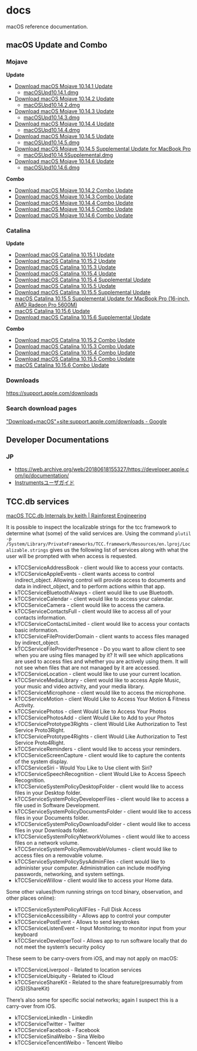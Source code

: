 # docs

macOS reference documentation.

## macOS Update and Combo

### Mojave

**Update**

- [Download macOS Mojave 10.14.1 Update](https://support.apple.com/kb/DL1981)
  - [macOSUpd10.14.1.dmg](https://updates.cdn-apple.com/2019/cert/041-92743-20191011-2f320831-c69c-46c1-aff3-b882d5cccdad/macOSUpd10.14.1.dmg)
- [Download macOS Mojave 10.14.2 Update](https://support.apple.com/kb/DL1986)
  - [macOSUpd10.14.2.dmg](https://updates.cdn-apple.com/2019/cert/041-91756-20191011-bb717b5f-bc20-4a24-8923-096f743c5681/macOSUpd10.14.2.dmg)
- [Download macOS Mojave 10.14.3 Update](https://support.apple.com/kb/DL1991)
  - [macOSUpd10.14.3.dmg](https://updates.cdn-apple.com/2019/cert/041-88792-20191011-7bcb488d-8b8f-4e49-a59f-b525f210ec85/macOSUpd10.14.3.dmg)
- [Download macOS Mojave 10.14.4 Update](https://support.apple.com/kb/DL1994)
  - [macOSUpd10.14.4.dmg](https://updates.cdn-apple.com/2019/cert/061-41829-20191025-93e68605-ed90-412d-8f7b-da174c871a3c/macOSUpd10.14.4.dmg)
- [Download macOS Mojave 10.14.5 Update](https://support.apple.com/kb/DL2001)
  - [macOSUpd10.14.5.dmg](https://updates.cdn-apple.com/2019/cert/061-41821-20191025-a94dca04-679c-4c95-8965-1737c5c22d9c/macOSUpd10.14.5.dmg)
- [Download macOS Mojave 10.14.5 Supplemental Update for MacBook Pro](https://support.apple.com/kb/DL2005)
  - [macOSUpd10.14.5Supplemental.dmg](https://updates.cdn-apple.com/2019/cert/061-41817-20191025-b4a83d86-e31a-415a-800d-35c365195f6e/macOSUpd10.14.5Supplemental.dmg)
- [Download macOS Mojave 10.14.6 Update](https://support.apple.com/kb/DL2011)
  - [macOSUpd10.14.6.dmg](https://updates.cdn-apple.com/2019/cert/061-41423-20191024-3b2d1639-dbcf-449d-b0cb-0f922f1bda8b/macOSUpd10.14.6.dmg)

**Combo**

- [Download macOS Mojave 10.14.2 Combo Update](https://support.apple.com/kb/DL1987)
- [Download macOS Mojave 10.14.3 Combo Update](https://support.apple.com/kb/DL1992)
- [Download macOS Mojave 10.14.4 Combo Update](https://support.apple.com/kb/DL1996)
- [Download macOS Mojave 10.14.5 Combo Update](https://support.apple.com/kb/DL2000)
- [Download macOS Mojave 10.14.6 Combo Update](https://support.apple.com/kb/DL2010)

### Catalina

**Update**

- [Download macOS Catalina 10.15.1 Update](https://support.apple.com/kb/DL2022)
- [Download macOS Catalina 10.15.2 Update](https://support.apple.com/kb/DL2025)
- [Download macOS Catalina 10.15.3 Update](https://support.apple.com/kb/DL2029)
- [Download macOS Catalina 10.15.4 Update](https://support.apple.com/kb/DL2036)
- [Download macOS Catalina 10.15.4 Supplemental Update](https://support.apple.com/kb/DL2038)
- [Download macOS Catalina 10.15.5 Update](https://support.apple.com/kb/DL2039)
- [Download macOS Catalina 10.15.5 Supplemental Update](https://support.apple.com/kb/DL2043)
- [macOS Catalina 10.15.5 Supplemental Update for MacBook Pro (16-inch, AMD Radeon Pro 5600M)](https://support.apple.com/kb/DL2044)
- [macOS Catalina 10.15.6 Update](https://support.apple.com/kb/DL2047)
- [Download macOS Catalina 10.15.6 Supplemental Update](https://support.apple.com/kb/DL2049)

**Combo**

- [Download macOS Catalina 10.15.2 Combo Update](https://support.apple.com/kb/DL2028)
- [Download macOS Catalina 10.15.3 Combo Update](https://support.apple.com/kb/DL2030)
- [Download macOS Catalina 10.15.4 Combo Update](https://support.apple.com/kb/DL2037)
- [Download macOS Catalina 10.15.5 Combo Update](https://support.apple.com/kb/DL2040)
- [macOS Catalina 10.15.6 Combo Update](https://support.apple.com/kb/DL2048)

### Downloads

https://support.apple.com/downloads

### Search download pages

["Download+macOS"+site:support.apple.com/downloads - Google](https://www.google.com/search?q=%22Download+macOS%22+site%3Asupport.apple.com/downloads)

## Developer Documentations

### JP

- https://web.archive.org/web/20180618155327/https://developer.apple.com/jp/documentation/
- [Instrumentsユーザガイド](https://web.archive.org/web/20170616034453/https://developer.apple.com/jp/documentation/DeveloperTools/Conceptual/InstrumentsUserGuide/TheInstrumentsWorkflow.html#//apple_ref/doc/uid/TP40004652-CH5-SW1)

## TCC.db services

[macOS TCC.db Internals by keith | Rainforest Engineering](https://rainforest.engineering/2021-02-09-macos-tcc/)

It is possible to inspect the localizable strings for the tcc framework to determine what (some) of the valid services are.
Using the command `plutil -p /System/Library/PrivateFrameworks/TCC.framework/Resources/en.lproj/Localizable.strings` gives us the following list of services along with what the user will be prompted with when access is requested.

- kTCCServiceAddressBook - client would like to access your contacts.
- kTCCServiceAppleEvents - client wants access to control indirect_object. Allowing control will provide access to documents and data in indirect_object, and to perform actions within that app.
- kTCCServiceBluetoothAlways - client would like to use Bluetooth.
- kTCCServiceCalendar - client would like to access your calendar.
- kTCCServiceCamera - client would like to access the camera.
- kTCCServiceContactsFull - client would like to access all of your contacts information.
- kTCCServiceContactsLimited - client would like to access your contacts basic information.
- kTCCServiceFileProviderDomain - client wants to access files managed by indirect_object.
- kTCCServiceFileProviderPresence - Do you want to allow client to see when you are using files managed by it? It will see which applications are used to access files and whether you are actively using them. It will not see when files that are not managed by it are accessed.
- kTCCServiceLocation - client would like to use your current location.
- kTCCServiceMediaLibrary - client would like to access Apple Music, your music and video activity, and your media library.
- kTCCServiceMicrophone - client would like to access the microphone.
- kTCCServiceMotion - client Would Like to Access Your Motion & Fitness Activity.
- kTCCServicePhotos - client Would Like to Access Your Photos
- kTCCServicePhotosAdd - client Would Like to Add to your Photos
- kTCCServicePrototype3Rights - client Would Like Authorization to Test Service Proto3Right.
- kTCCServicePrototype4Rights - client Would Like Authorization to Test Service Proto4Right.
- kTCCServiceReminders - client would like to access your reminders.
- kTCCServiceScreenCapture - client would like to capture the contents of the system display.
- kTCCServiceSiri - Would You Like to Use client with Siri?
- kTCCServiceSpeechRecognition - client Would Like to Access Speech Recognition.
- kTCCServiceSystemPolicyDesktopFolder - client would like to access files in your Desktop folder.
- kTCCServiceSystemPolicyDeveloperFiles - client would like to access a file used in Software Development.
- kTCCServiceSystemPolicyDocumentsFolder - client would like to access files in your Documents folder.
- kTCCServiceSystemPolicyDownloadsFolder - client would like to access files in your Downloads folder.
- kTCCServiceSystemPolicyNetworkVolumes - client would like to access files on a network volume.
- kTCCServiceSystemPolicyRemovableVolumes - client would like to access files on a removable volume.
- kTCCServiceSystemPolicySysAdminFiles - client would like to administer your computer. Administration can include modifying passwords, networking, and system settings.
- kTCCServiceWillow - client would like to access your Home data.

Some other values(from running strings on tccd binary, observation, and other places online):

- kTCCServiceSystemPolicyAllFiles - Full Disk Access
- kTCCServiceAccessibility - Allows app to control your computer
- kTCCServicePostEvent - Allows to send keystrokes
- kTCCServiceListenEvent - Input Monitoring; to monitor input from your keyboard
- kTCCServiceDeveloperTool - Allows app to run software locally that do not meet the system’s security policy

These seem to be carry-overs from iOS, and may not apply on macOS:

- kTCCServiceLiverpool - Related to location services
- kTCCServiceUbiquity - Related to iCloud
- kTCCServiceShareKit - Related to the share feature(presumably from iOS)(ShareKit)

There’s also some for specific social networks; again I suspect this is a carry-over from iOS.

- kTCCServiceLinkedIn - LinkedIn
- kTCCServiceTwitter - Twitter
- kTCCServiceFacebook - Facebook
- kTCCServiceSinaWeibo - Sina Weibo
- kTCCServiceTencentWeibo - Tencent Weibo

